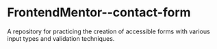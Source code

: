 # FrontendMentor--contact-form
A repository for practicing the creation of accessible forms with various input types and validation techniques.

